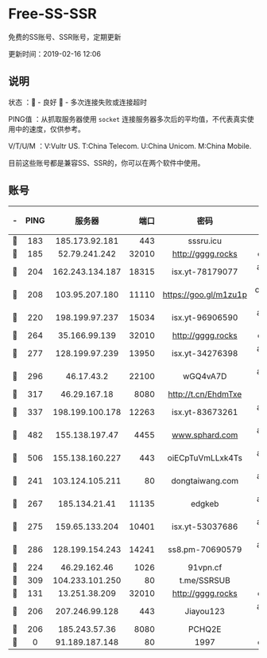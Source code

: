 # Free-SS-SSR

免费的SS账号、SSR账号，定期更新

更新时间：2019-02-16 12:06

## 说明

状态     ：🙂 - 良好 🙁 - 多次连接失败或连接超时

PING值   ：从抓取服务器使用 `socket` 连接服务器多次后的平均值，不代表真实使用中的速度，仅供参考。

V/T/U/M  ：V:Vultr US. T:China Telecom. U:China Unicom. M:China Mobile.

目前这些账号都是兼容SS、SSR的，你可以在两个软件中使用。

## 账号

|-|PING|服务器|端口|密码|加密方式|区域|V/T/U/M|
|:----:|:----:|:-----:|-----:|:----:|:----:|:----:|:----:|
|🙂|183|185.173.92.181|443|sssru.icu|rc4-md5|RU|10↑/10↑/10↑/10↑|
|🙂|185|52.79.241.242|32010|http://gggg.rocks|chacha20|KR|7↑/9↑/7↑/8↑|
|🙂|204|162.243.134.187|18315|isx.yt-78179077|aes-256-cfb|US|10↑/10↑/10↑/10↑|
|🙂|208|103.95.207.180|11110|https://goo.gl/m1zu1p|chacha20-ietf|US|8↑/9↑/9↑/9↑|
|🙂|220|198.199.97.237|15034|isx.yt-96906590|aes-256-cfb|US|10↑/10↑/10↑/10↑|
|🙂|264|35.166.99.139|32010|http://gggg.rocks|chacha20|US|9↑/10↑/10↑/10↑|
|🙂|277|128.199.97.239|13950|isx.yt-34276398|aes-256-cfb|SG|9↑/10↑/10↑/10↑|
|🙂|296|46.17.43.2|22100|wGQ4vA7D|aes-256-gcm|RU|5↓/10↑/10↑/10↑|
|🙂|317|46.29.167.18|8080|http://t.cn/EhdmTxe|rc4-md5|RU|10↑/10↑/10↑/10↑|
|🙂|337|198.199.100.178|12263|isx.yt-83673261|aes-256-cfb|US|10↑/10↑/10↑/10↑|
|🙂|482|155.138.197.47|4455|www.sphard.com|aes-256-cfb|US|10↑/10↑/10↑/10↑|
|🙂|506|155.138.160.227|443|oiECpTuVmLLxk4Ts|aes-256-cfb|US|10↑/10↑/10↑/10↑|
|🙂|241|103.124.105.211|80|dongtaiwang.com|aes-256-cfb|US|10↑/10↑/10↑/10↑|
|🙂|267|185.134.21.41|11135|edgkeb|aes-256-cfb|GB|10↑/10↑/10↑/10↑|
|🙂|275|159.65.133.204|10401|isx.yt-53037686|aes-256-cfb|SG|10↑/10↑/10↑/10↑|
|🙂|286|128.199.154.243|14241|ss8.pm-70690579|aes-256-cfb|SG|10↑/10↑/9↓/10↑|
|🙂|224|46.29.162.46|1026|91vpn.cf|rc4-md5|RU|10↑/10↑/10↑/10↑|
|🙂|309|104.233.101.250|80|t.me/SSRSUB|rc4-md5|CA|10↑/10↑/10↑/10↑|
|🙁|131|13.251.38.209|32010|http://gggg.rocks|chacha20|SG|10↑/9↓/10↑/9↓|
|🙁|206|207.246.99.128|443|Jiayou123|aes-256-cfb|US|9↑/10↑/10↑/10↑|
|🙁|206|185.243.57.36|8080|PCHQ2E|rc4-md5|US|9↑/10↑/10↑/9↑|
|🙁|0|91.189.187.148|80|1997|chacha20|US|9↑/9↑/9↑/9↑|
